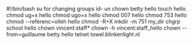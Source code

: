 #!/bin/bash
su for changing groups
id- un 
chown betty hello
touch hello
chmod ug+x hello
chmod ugo+x hello
chmod 007 hello
chmod 753 hello
chmod --referenc=olleh hello
chmod -R+X
mkdir -m 751 my_dir
chgrp school hello
chown vincent:staff*
chown -h vincent:staff_hello
chown --from=guillaume betty hello
telnet towel.blinkenlight.nl
